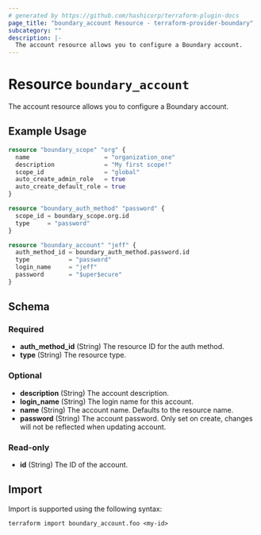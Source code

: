 ```yaml
---
# generated by https://github.com/hashicorp/terraform-plugin-docs
page_title: "boundary_account Resource - terraform-provider-boundary"
subcategory: ""
description: |-
  The account resource allows you to configure a Boundary account.
---
```


# Resource `boundary_account`

The account resource allows you to configure a Boundary account.

## Example Usage

```terraform
resource "boundary_scope" "org" {
  name                     = "organization_one"
  description              = "My first scope!"
  scope_id                 = "global"
  auto_create_admin_role   = true
  auto_create_default_role = true
}

resource "boundary_auth_method" "password" {
  scope_id = boundary_scope.org.id
  type     = "password"
}

resource "boundary_account" "jeff" {
  auth_method_id = boundary_auth_method.password.id
  type           = "password"
  login_name     = "jeff"
  password       = "$uper$ecure"
}
```

<!-- schema generated by tfplugindocs -->
## Schema

### Required

- **auth_method_id** (String) The resource ID for the auth method.
- **type** (String) The resource type.

### Optional

- **description** (String) The account description.
- **login_name** (String) The login name for this account.
- **name** (String) The account name. Defaults to the resource name.
- **password** (String) The account password. Only set on create, changes will not be reflected when updating account.

### Read-only

- **id** (String) The ID of the account.

## Import

Import is supported using the following syntax:

```shell
terraform import boundary_account.foo <my-id>
```
